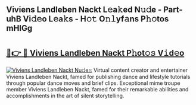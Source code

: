 ## Viviens Landleben Nackt L𝚎a𝚔ed N𝚞𝚍e - Part-uhB Vi𝚍𝚎o L𝚎a𝚔s - H𝚘𝚝 O𝚗𝚕yf𝚊ns P𝚑𝚘tos mHIGg

# <h2><a href="http://kf2397.oniu.top/?m=Viviens+Landleben+Nackt">🔗👉 🔴 Viviens Landleben Nackt P𝚑ot𝚘𝚜 V𝚒d𝚎o</a></h2>

[![Viviens Landleben Nackt Nu𝚍e𝚜](https://i.imgur.com/0qMVB7G.gif)](http://kf2397.oniu.top/?m=Viviens+Landleben+Nackt)
Virtual content creator and entertainer Viviens Landleben Nackt, famed for publishing dance and lifestyle tutorials through popular dance moves and brief clips. Exceptional mime troupe member Viviens Landleben Nackt, famed for their remarkable abilities and accomplishments in the art of silent storytelling.  
